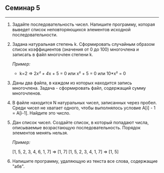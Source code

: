 ## Семинар 5
---
1. Задайте последовательность чисел. Напишите программу, которая выведет список неповторяющихся элементов исходной последовательности.
2. Задана натуральная степень k. Сформировать случайным образом список коэффициентов (значения от 0 до 100) многочлена и записать в файл многочлен степени k.
    
    *Пример:* 
    
    - k=2 => 2*x² + 4*x + 5 = 0 или x² + 5 = 0 или 10*x² = 0

3. Даны два файла, в каждом из которых находится запись многочлена. Задача - сформировать файл, содержащий сумму многочленов.

4. В файле находится N натуральных чисел, записанных через пробел. Среди чисел не хватает одного, чтобы выполнялось условие A[i] - 1 = A[i-1]. Найдите это число.

5. Дан список чисел. Создайте список, в который попадают числа, описываемые возрастающую последовательность. Порядок элементов менять нельзя.
    
    *Пример:* 
    
    [1, 5, 2, 3, 4, 6, 1, 7] =>  [1, 7]
    [1, 5, 2, 3, 4,  1, 7] =>  [1, 5]

6. Напишите программу, удаляющую из текста все слова, содержащие "абв".

